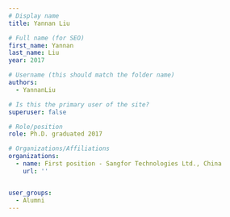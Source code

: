 ```yaml
---
# Display name
title: Yannan Liu

# Full name (for SEO)
first_name: Yannan
last_name: Liu
year: 2017

# Username (this should match the folder name)
authors:
  - YannanLiu

# Is this the primary user of the site?
superuser: false

# Role/position
role: Ph.D. graduated 2017

# Organizations/Affiliations
organizations:
  - name: First position - Sangfor Technologies Ltd., China
    url: ''


user_groups:
  - Alumni
---
```



